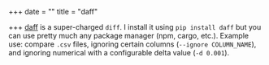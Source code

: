 +++
date = ""
title = "daff"

+++
[daff](https://github.com/paulfitz/daff) is a super-charged `diff`. I install it using `pip install daff` but you can use pretty much any package manager (npm, cargo, etc.). Example use: compare `.csv` files, ignoring certain columns (`--ignore COLUMN_NAME`), and ignoring numerical with a configurable delta value (`-d 0.001`).